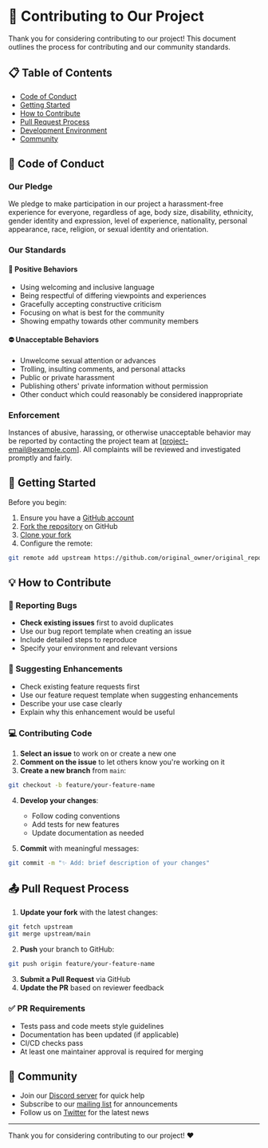 # 🤝 Contributing to Our Project

Thank you for considering contributing to our project! This document outlines the process for contributing and our community standards.

## 📋 Table of Contents

- [Code of Conduct](#code-of-conduct)
- [Getting Started](#getting-started)
- [How to Contribute](#how-to-contribute)
- [Pull Request Process](#pull-request-process)
- [Development Environment](#development-environment)
- [Community](#community)

## 📜 Code of Conduct

### Our Pledge

We pledge to make participation in our project a harassment-free experience for everyone, regardless of age, body size, disability, ethnicity, gender identity and expression, level of experience, nationality, personal appearance, race, religion, or sexual identity and orientation.

### Our Standards

#### 🌟 Positive Behaviors

- Using welcoming and inclusive language
- Being respectful of differing viewpoints and experiences
- Gracefully accepting constructive criticism
- Focusing on what is best for the community
- Showing empathy towards other community members

#### ⛔ Unacceptable Behaviors

- Unwelcome sexual attention or advances
- Trolling, insulting comments, and personal attacks
- Public or private harassment
- Publishing others' private information without permission
- Other conduct which could reasonably be considered inappropriate

### Enforcement

Instances of abusive, harassing, or otherwise unacceptable behavior may be reported by contacting the project team at [project-email@example.com]. All complaints will be reviewed and investigated promptly and fairly.

## 🚀 Getting Started

Before you begin:

1. Ensure you have a [GitHub account](https://github.com/signup)
1. [Fork the repository](https://help.github.com/articles/fork-a-repo/) on GitHub
1. [Clone your fork](https://help.github.com/articles/cloning-a-repository/)
1. Configure the remote:

```bash
git remote add upstream https://github.com/original_owner/original_repository.git
```

## 💡 How to Contribute

### 🐛 Reporting Bugs

- **Check existing issues** first to avoid duplicates
- Use our bug report template when creating an issue
- Include detailed steps to reproduce
- Specify your environment and relevant versions

### 🌱 Suggesting Enhancements

- Check existing feature requests first
- Use our feature request template when suggesting enhancements
- Describe your use case clearly
- Explain why this enhancement would be useful

### 💻 Contributing Code

1. **Select an issue** to work on or create a new one
1. **Comment on the issue** to let others know you're working on it
1. **Create a new branch** from `main`:

```bash
git checkout -b feature/your-feature-name
```

4. **Develop your changes**:

   - Follow coding conventions
   - Add tests for new features
   - Update documentation as needed

1. **Commit** with meaningful messages:

```bash
git commit -m "✨ Add: brief description of your changes"
```

## 📤 Pull Request Process

1. **Update your fork** with the latest changes:

```bash
git fetch upstream
git merge upstream/main
```

2. **Push** your branch to GitHub:

```bash
git push origin feature/your-feature-name
```

3. **Submit a Pull Request** via GitHub
1. **Update the PR** based on reviewer feedback

### ✅ PR Requirements

- Tests pass and code meets style guidelines
- Documentation has been updated (if applicable)
- CI/CD checks pass
- At least one maintainer approval is required for merging

## 👥 Community

- Join our [Discord server](#) for quick help
- Subscribe to our [mailing list](#) for announcements
- Follow us on [Twitter](#) for the latest news

______________________________________________________________________

Thank you for considering contributing to our project! ❤️
